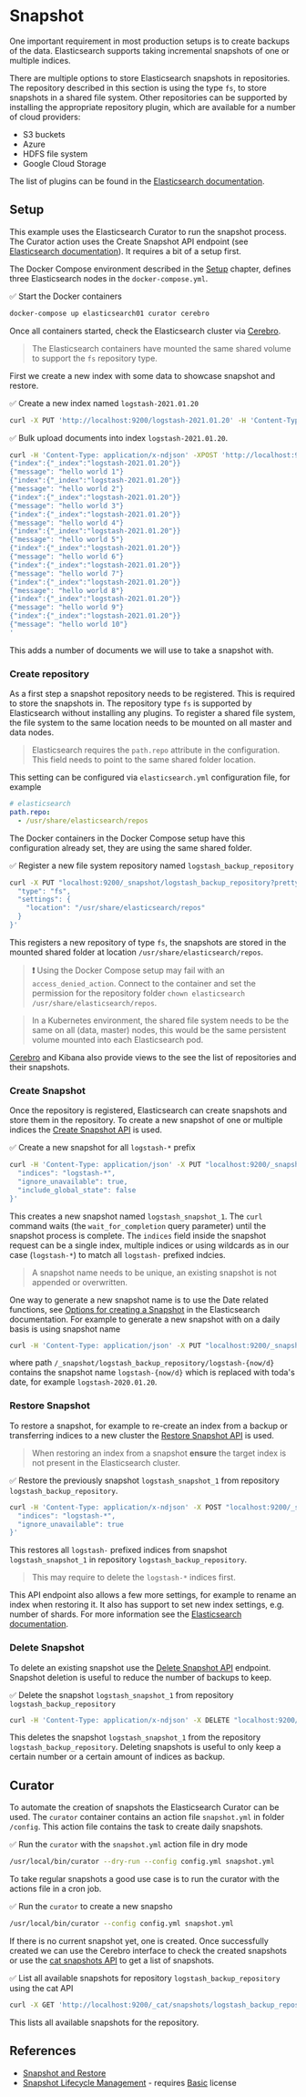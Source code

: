 # Snapshot

One important requirement in most production setups is to create backups of the data. Elasticsearch supports taking incremental snapshots of one or multiple indices. 

There are multiple options to store Elasticsearch snapshots in repositories. The repository described in this section is using the type `fs`, to store snapshots in a shared file system. Other repositories can be supported by installing the appropriate repository plugin, which are available for a number of cloud providers:

* S3 buckets
* Azure
* HDFS file system
* Google Cloud Storage

The list of plugins can be found in the [Elasticsearch documentation](https://www.elastic.co/guide/en/elasticsearch/plugins/7.10/repository.html).


## Setup

This example uses the Elasticsearch Curator to run the snapshot process. The Curator action uses the Create Snapshot API endpoint (see [Elasticsearch documentation](https://www.elastic.co/guide/en/elasticsearch/reference/current/snapshots-take-snapshot.html)). It requires a bit of a setup first.

The Docker Compose environment described in the [Setup](../introduction/setup.md#docker-compose-recommended) chapter, defines three Elasticsearch nodes in the `docker-compose.yml`.

✅ Start the Docker containers

```bash
docker-compose up elasticsearch01 curator cerebro
```

Once all containers started, check the Elasticsearch cluster via [Cerebro](http://localhost:9000/#/overview?host=http:%2F%2Felasticsearch01:9200).

> The Elasticsearch containers have mounted the same shared volume to support the `fs` repository type.

First we create a new index with some data to showcase snapshot and restore.

✅ Create a new index named `logstash-2021.01.20`

```bash
curl -X PUT 'http://localhost:9200/logstash-2021.01.20' -H 'Content-Type: application/json' -d '{}'
```

✅ Bulk upload documents into index `logstash-2021.01.20`.

```bash
curl -H 'Content-Type: application/x-ndjson' -XPOST 'http://localhost:9200/logstash-2021.01.20/_bulk' -d '
{"index":{"_index":"logstash-2021.01.20"}}
{"message": "hello world 1"}
{"index":{"_index":"logstash-2021.01.20"}}
{"message": "hello world 2"}
{"index":{"_index":"logstash-2021.01.20"}}
{"message": "hello world 3"}
{"index":{"_index":"logstash-2021.01.20"}}
{"message": "hello world 4"}
{"index":{"_index":"logstash-2021.01.20"}}
{"message": "hello world 5"}
{"index":{"_index":"logstash-2021.01.20"}}
{"message": "hello world 6"}
{"index":{"_index":"logstash-2021.01.20"}}
{"message": "hello world 7"}
{"index":{"_index":"logstash-2021.01.20"}}
{"message": "hello world 8"}
{"index":{"_index":"logstash-2021.01.20"}}
{"message": "hello world 9"}
{"index":{"_index":"logstash-2021.01.20"}}
{"message": "hello world 10"}
'
```

This adds a number of documents we will use to take a snapshot with.


### Create repository

As a first step a snapshot repository needs to be registered. This is required to store the snapshots in.
The repository type `fs` is supported by Elasticsearch without installing any plugins.
To register a shared file system, the file system to the same location needs to be mounted on all master and data nodes.

> Elasticsearch requires the `path.repo` attribute in the configuration. This field needs to point to the same shared folder location.

This setting can be configured via `elasticsearch.yml` configuration file, for example

```yaml
# elasticsearch
path.repo:
  - /usr/share/elasticsearch/repos
```

The Docker containers in the Docker Compose setup have this configuration already set, they are using the same shared folder.

✅ Register a new file system repository named `logstash_backup_repository`

```bash
curl -X PUT "localhost:9200/_snapshot/logstash_backup_repository?pretty" -H 'Content-Type: application/json' -d '{
  "type": "fs",
  "settings": {
    "location": "/usr/share/elasticsearch/repos"
  }
}'
```

This registers a new repository of type `fs`, the snapshots are stored in the mounted shared folder at location `/usr/share/elasticsearch/repos`.

> **❗️** Using the Docker Compose setup may fail with an `access_denied_action`. Connect to the container and set the permission for the repository folder `chown elasticsearch /usr/share/elasticsearch/repos`.

> In a Kubernetes environment, the shared file system needs to be the same on all (data, master) nodes, this would be the same persistent volume mounted into each Elasticsearch pod.

[Cerebro](http://localhost:9000/#/repository?host=http:%2F%2Felasticsearch01:9200) and Kibana also provide views to the see the list of repositories and their snapshots.


### Create Snapshot

Once the repository is registered, Elasticsearch can create snapshots and store them in the repository.
To create a new snapshot of one or multiple indices the [Create Snapshot API](https://www.elastic.co/guide/en/elasticsearch/reference/current/snapshots-take-snapshot.html) is used.

✅ Create a new snapshot for all `logstash-*` prefix 

```bash
curl -H 'Content-Type: application/json' -X PUT "localhost:9200/_snapshot/logstash_backup_repository/logstash_snapshot_1?wait_for_completion=true&pretty" -d '{
  "indices": "logstash-*",
  "ignore_unavailable": true,
  "include_global_state": false
}'
```

This creates a new snapshot named `logstash_snapshot_1`. The `curl` command waits (the `wait_for_completion` query parameter) until the snapshot process is complete. The `indices` field inside the snapshot request can be a single index, multiple indices or using wildcards as in our case (`logstash-*`) to match all `logstash-` prefixed indcies.

> A snapshot name needs to be unique, an existing snapshot is not appended or overwritten.

One way to generate a new snapshot name is to use the Date related functions, see [Options for creating a Snapshot](https://www.elastic.co/guide/en/elasticsearch/reference/current/snapshots-take-snapshot.html#create-snapshot-options) in the Elasticsearch documentation.
For example to generate a new snapshot with on a daily basis is using snapshot name 

```bash
curl -H 'Content-Type: application/json' -X PUT "localhost:9200/_snapshot/logstash_backup_repository/logstash-{now/d}?wait_for_completion=true&pretty"
```

where path `/_snapshot/logstash_backup_repository/logstash-{now/d}` contains the snapshot name `logstash-{now/d}` which is replaced with toda's date, for example `logstash-2020.01.20`.


### Restore Snapshot

To restore a snapshot, for example to re-create an index from a backup or transferring indices to a new cluster the [Restore Snapshot API](https://www.elastic.co/guide/en/elasticsearch/reference/current/snapshots-restore-snapshot.html) is used.

> When restoring an index from a snapshot **ensure** the target index is not present in the Elasticsearch cluster.

✅ Restore the previously snapshot `logstash_snapshot_1` from repository `logstash_backup_repository`.

```bash
curl -H 'Content-Type: application/x-ndjson' -X POST "localhost:9200/_snapshot/logstash_backup_repository/logstash_snapshot_1/_restore?pretty" -d '{
  "indices": "logstash-*",
  "ignore_unavailable": true
}'
```

This restores all `logstash-` prefixed indices from snapshot `logstash_snapshot_1` in repository `logstash_backup_repository`.

> This may require to delete the `logstash-*` indices first.

This API endpoint also allows a few more settings, for example to rename an index when restoring it. It also has support to set new index settings, e.g. number of shards. For more information see the [Elasticsearch documentation](https://www.elastic.co/guide/en/elasticsearch/reference/current/snapshots-restore-snapshot.html#change-index-settings-during-restore).


### Delete Snapshot

To delete an existing snapshot use the [Delete Snapshot API](https://www.elastic.co/guide/en/elasticsearch/reference/current/delete-snapshots.html) endpoint. Snapshot deletion is useful to reduce the number of backups to keep.

✅ Delete the snapshot `logstash_snapshot_1` from repository `logstash_backup_repository`

```bash
curl -H 'Content-Type: application/x-ndjson' -X DELETE "localhost:9200/_snapshot/logstash_backup_repository/logstash_snapshot_1?pretty" -d '{}'
```

This deletes the snapshot `logstash_snapshot_1` from the repository `logstash_backup_repository`. Deleting snapshots is useful to only keep a certain number or a certain amount of indices as backup.


## Curator

To automate the creation of snapshots the Elasticsearch Curator can be used. The `curator` container contains an action file `snapshot.yml` in folder `/config`. This action file contains the task to create daily snapshots.

✅ Run the `curator` with the `snapshot.yml` action file in dry mode

```bash
/usr/local/bin/curator --dry-run --config config.yml snapshot.yml
```

To take regular snapshots a good use case is to run the curator with the actions file in a cron job.

✅ Run the `curator` to create a new snapsho

```bash
/usr/local/bin/curator --config config.yml snapshot.yml
```

If there is no current snapshot yet, one is created. Once successfully created we can use the Cerebro interface to check the created snapshots or use the [cat snapshots API](https://www.elastic.co/guide/en/elasticsearch/reference/current/cat-snapshots.html) to get a list of snapshots.

✅ List all available snapshots for repository `logstash_backup_repository` using the cat API

```bash
curl -X GET 'http://localhost:9200/_cat/snapshots/logstash_backup_repository?v'
```

This lists all available snapshots for the repository.


## References

* [Snapshot and Restore](https://www.elastic.co/guide/en/elasticsearch/reference/current/snapshot-restore.html)
* [Snapshot Lifecycle Management](https://www.elastic.co/guide/en/elasticsearch/reference/current/snapshot-lifecycle-management.html) - requires [Basic](https://www.elastic.co/subscriptions) license

